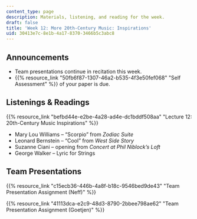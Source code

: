 ```yaml
---
content_type: page
description: Materials, listening, and reading for the week.
draft: false
title: 'Week 12: More 20th-Century Music: Inspirations'
uid: 30413e7c-8e1b-4a17-8370-3466b5c3abc8
---
```

## Announcements

- Team presentations continue in recitation this week.
- {{% resource_link "50fb6f87-1307-46a2-b535-4f3e50fef068" "Self Assessment" %}} of your paper is due.

## Listenings & Readings

{{% resource_link "befbd44e-e2be-4a28-ad4e-dc1bddf508aa" "Lecture 12: 20th-Century Music Inspirations" %}}

- Mary Lou Williams – “Scorpio” from *Zodiac Suite* 
- Leonard Bernstein – “Cool” from *West Side Story* 
- Suzanne Ciani – opening from *Concert at Phil Niblock’s Loft* 
- George Walker – Lyric for Strings 

## Team Presentations

{{% resource_link "c15ecb36-446b-4a8f-b18c-9546bed9de43" "Team Presentation Assignment (Neff)" %}}

{{% resource_link "41113dca-e2c9-48d3-8790-2bbee798ae62" "Team Presentation Assignment (Goetjen)" %}}